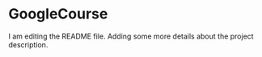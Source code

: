 # GoogleCourse
I am editing the README file. Adding some more details about the project description.
